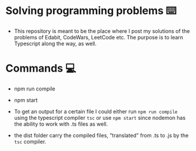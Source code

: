 # Solving programming problems :keyboard:

-  This repository is meant to be the place where I post my solutions of the problems of Edabit, CodeWars, LeetCode etc. The purpose is to learn Typescript along the way, as well.

# Commands :computer:

-  npm run compile
-  npm start

-  To get an output for a certain file I could either run `npm run compile` using the typescript compiler `tsc` or use `npm start` since nodemon has the ability to work with .ts files as well.

-  the dist folder carry the compiled files, "translated" from .ts to .js by the `tsc` compiler.
